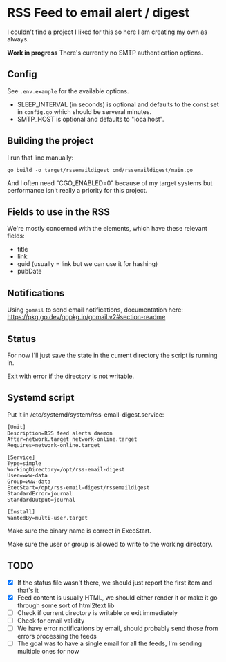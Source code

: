 # RSS Feed to email alert / digest
I couldn't find a project I liked for this so here I am creating my own as always.

**Work in progress** There's currently no SMTP authentication options.

## Config
See `.env.example` for the available options.

- SLEEP_INTERVAL (in seconds) is optional and defaults to the const set in `config.go` which should be serveral minutes.
- SMTP_HOST is optional and defaults to "localhost".

## Building the project
I run that line manually:
```
go build -o target/rssemaildigest cmd/rssemaildigest/main.go
```
And I often need "CGO_ENABLED=0" because of my target systems but performance isn't really a priority for this project.

## Fields to use in the RSS
We're mostly concerned with the <item> elements, which have these relevant fields:
* title
* link
* guid (usually = link but we can use it for hashing)
* pubDate

## Notifications
Using `gomail` to send email notifications, documentation here: https://pkg.go.dev/gopkg.in/gomail.v2#section-readme

## Status
For now I'll just save the state in the current directory the script is running in.

Exit with error if the directory is not writable.

## Systemd script

Put it in /etc/systemd/system/rss-email-digest.service:
```
[Unit]
Description=RSS feed alerts daemon
After=network.target network-online.target
Requires=network-online.target

[Service]
Type=simple
WorkingDirectory=/opt/rss-email-digest
User=www-data
Group=www-data
ExecStart=/opt/rss-email-digest/rssemaildigest
StandardError=journal
StandardOutput=journal

[Install]
WantedBy=multi-user.target
```
Make sure the binary name is correct in ExecStart.

Make sure the user or group is allowed to write to the working directory.

## TODO
- [x] If the status file wasn't there, we should just report the first item and that's it
- [x] Feed content is usually HTML, we should either render it or make it go through some sort of html2text lib
- [ ] Check if current directory is writable or exit immediately
- [ ] Check for email validity
- [ ] We have error notifications by email, should probably send those from errors processing the feeds
- [ ] The goal was to have a single email for all the feeds, I'm sending multiple ones for now
